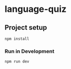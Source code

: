 # language-quiz

## Project setup

```
npm install
```

### Run in Development

```
npm run dev
```
